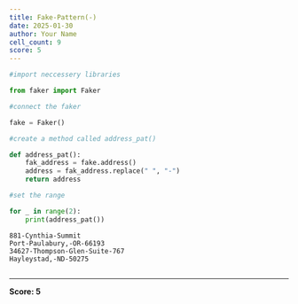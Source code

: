 ```yaml
---
title: Fake-Pattern(-)
date: 2025-01-30
author: Your Name
cell_count: 9
score: 5
---
```


```python
#import neccessery libraries
```


```python
from faker import Faker
```


```python
#connect the faker 
```


```python
fake = Faker()
```


```python
#create a method called address_pat()
```


```python
def address_pat():
    fak_address = fake.address()
    address = fak_address.replace(" ", "-")
    return address
```


```python
#set the range
```


```python
for _ in range(2):
    print(address_pat())
```

    881-Cynthia-Summit
    Port-Paulabury,-OR-66193
    34627-Thompson-Glen-Suite-767
    Hayleystad,-ND-50275



```python

```


---
**Score: 5**
